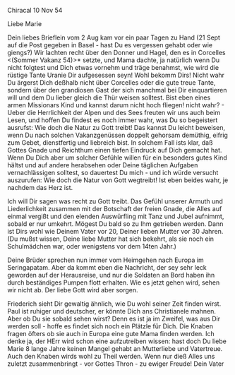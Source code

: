  Chiracal 10 Nov 54

Liebe Marie

Dein liebes Brieflein vom 2 Aug kam vor ein paar Tagen zu Hand (21 Sept auf die Post gegeben in Basel - hast Du es vergessen gehabt oder wie giengs?) Wir lachten recht über den Donner und Hagel, den es in Corcelles <(Sommer Vakanz 54)>* setzte, und Mama dachte, ja natürlich wenn Du nicht folgtest und Dich etwas vornehm und träge benahmst, wie wird die rüstige Tante Uranie Dir aufgesessen seyn! Wohl bekomm Dirs! Nicht wahr Du ärgerst Dich deßhalb nicht über Corcelles oder die gute treue Tante, sondern über den grandiosen Gast der sich manchmal bei Dir einquartieren will und dem Du lieber gleich die Thür weisen solltest. Bist eben eines armen Missionars Kind und kannst darum nicht hoch fliegen! nicht wahr? - Ueber die Herrlichkeit der Alpen und des Sees freuten wir uns auch beim Lesen, und hoffen Du findest es noch immer wahr, was Du so begeistert ausrufst: Wie doch die Natur zu Gott treibt! Das kannst Du leicht beweisen, wenn Du nach solchen Vakanzgenüssen doppelt gehorsam demüthig, eifrig zum Gebet, dienstfertig und liebreich bist. In solchem Fall ists klar, daß Gottes Gnade und Reichthum einen tiefen Eindruck auf Dich gemacht hat. Wenn Du Dich aber um solcher Gefühle willen für ein besonders gutes Kind hältst und auf andere herabsehen oder Deine täglichen Aufgaben vernachlässigen solltest, so dauertest Du mich - und ich würde versucht auszurufen: Wie doch die Natur von Gott wegtreibt! Ist eben beides wahr, je nachdem das Herz ist.

Ich will Dir sagen was recht zu Gott treibt. Das Gefühl unserer Armuth und Liederlichkeit zusammen mit der Botschaft der freien Gnade, die Alles auf einmal vergißt und den elenden Auswürfling mit Tanz und Jubel aufnimmt, sobald er nur umkehrt. Mögest Du bald so zu Ihm getrieben werden. Dann ist Dirs wohl wie Deinem Vater vor 20, Deiner lieben Mutter vor 30 Jahren. (Du mußst wissen, Deine liebe Mutter hat sich bekehrt, als sie noch ein Schulmädchen war, oder wenigstens vor dem 14ten Jahr.)

Deine Brüder sprechen nun immer vom Heimgehen nach Europa im Seringapatam. Aber da kommt eben die Nachricht, der sey sehr leck geworden auf der Herausreise, und nur die Soldaten an Bord haben ihn durch beständiges Pumpen flott erhalten. Wie es jetzt gehen wird, sehen wir nicht ab. Der liebe Gott wird aber sorgen.

Friederich sieht Dir gewaltig ähnlich, wie Du wohl seiner Zeit finden wirst. Paul ist ruhiger und deutscher, er könnte Dich ans Christianele mahnen. Aber ob Du sie sobald sehen wirst? Denn es ist ja im Zweifel, was aus Dir werden soll - hoffe es findet sich noch ein Plätzle für Dich. Die Knaben fragen öfters ob sie auch in Europa eine gute Mama finden werden. Ich denke ja, der HErr wird schon eine aufzutreiben wissen: hast doch Du liebe Marie 8 lange Jahre keinen Mangel gehabt an Mutterliebe und Vatertreue. Auch den Knaben wirds wohl zu Theil werden. Wenn nur dieß Alles uns zuletzt zusammenbringt - vor Gottes Thron - zu ewiger Freude!
 Dein Vater

